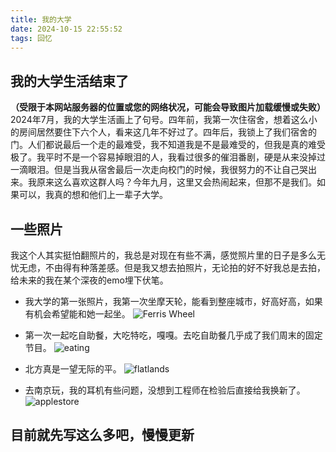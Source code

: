 ```yaml
---
title: 我的大学
date: 2024-10-15 22:55:52
tags: 回忆
---
```

## 我的大学生活结束了
**（受限于本网站服务器的位置或您的网络状况，可能会导致图片加载缓慢或失败）**
2024年7月，我的大学生活画上了句号。四年前，我第一次住宿舍，想着这么小的房间居然要住下六个人，看来这几年不好过了。四年后，我锁上了我们宿舍的门。人们都说最后一个走的最难受，我不知道我是不是最难受的，但我是真的难受极了。我平时不是一个容易掉眼泪的人，我看过很多的催泪番剧，硬是从来没掉过一滴眼泪。但是当我从宿舍最后一次走向校门的时候，我很努力的不让自己哭出来。我原来这么喜欢这群人吗？今年九月，这里又会热闹起来，但那不是我们。如果可以，我真的想和他们上一辈子大学。

## 一些照片
我这个人其实挺怕翻照片的，我总是对现在有些不满，感觉照片里的日子是多么无忧无虑，不由得有种落差感。但是我又想去拍照片，无论拍的好不好我总是去拍，给未来的我在某个深夜的emo埋下伏笔。

- 我大学的第一张照片，我第一次坐摩天轮，能看到整座城市，好高好高，如果有机会希望能和她一起坐。
![Ferris Wheel](/images/my%20university/1.jpeg)

- 第一次一起吃自助餐，大吃特吃，嘎嘎。去吃自助餐几乎成了我们周末的固定节目。
![eating](/images/my%20university/2.jpeg)


- 北方真是一望无际的平。
![flatlands](/images/my%20university/4.jpeg)

- 去南京玩，我的耳机有些问题，没想到工程师在检验后直接给我换新了。
![applestore](/images/my%20university/3.jpeg)




## 目前就先写这么多吧，慢慢更新